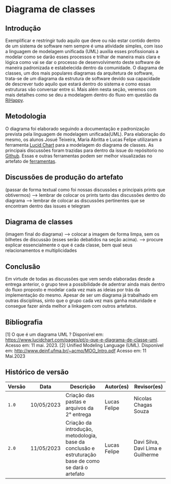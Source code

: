 # Diagrama de classes 

## Introdução

Exemplificar e restringir tudo aquilo que deve ou não estar contido dentro de um sistema de software nem sempre é uma atividade simples, com isso a linguagem de modelagem unificada (UML) auxilia esses profissionais a modelar como se darão esses processos e trilhar de maneira mais clara e lógica como vai se dar o processo de desenvolvimento deste software de maneira padronizada e estabelecida dentro da comunidade. O diagrama de classes, um dos mais populares diagramas da arquitetura de software, trata-se de um diagrama da estrutura de software devido sua capacidade de descrever tudo aquilo que estará dentro do sistema e como essas estruturas vão conversar entre si. Mais além nesta seção, veremos com mais detalhes como se deu a modelagem dentro do fluxo em questão da [RiHappy](https://www.lucidchart.com/pages/pt/o-que-e-diagrama-de-classe-uml).

## Metodologia 

O diagrama foi elaborado seguindo a documentação e padronização prevista pela linguagem de modelagem unificada(UML). Para elaboração do mesmo, os alunos Josué Teixeira, Maria Abritta e Lucas Felipe utilizaram a ferramenta [Lucid Chart](https://www.lucidchart.com/pages/pt) para a modelagem do diagrama de classes. As principais discussões foram trazidas para dentro da issue do repósitorio no [Github]("https://github.com/UnBArqDsw2023-1/2023.1_G5_ProjetoRiHappy/issues/39"). Essas e outras ferramentas podem ser melhor visualizadas no artefato de [ferramentas](1.Base/1.2.3.FerramentasUtilizadas.md).

## Discussões de produção do artefato

(passar de forma textual como foi nossas discussões e principais prints que obtivermos)
--> lembrar de colocar os prints tanto das discussões dentro do diagrama
--> lembrar de colocar as discussões pertinentes que se encontram dentro das issues e telegram

## Diagrama de classes

(imagem final do diagrama)
--> colocar a imagem de forma limpa, sem os bilhetes de discussão (esses serão debatidos na seção acima).
--> procure explicar essencialmente o que é cada classe, bem qual seus relacionamentos e multiplicidades

## Conclusão

Em virtude de todas as discussões que vem sendo elaboradas desde a entrega anterior, o grupo teve a possibilidade de adentrar ainda mais dentro do fluxo proposto e modelar cada vez mais as ideias por trás da implementação do mesmo. Apesar de ser um diagrama já trabalhado em outras disciplinas, sinto que o grupo cada vez mais ganha maturidade e consegue fazer ainda melhor a linkagem com outros artefatos.

## Bibliografia

[1] O que é um diagrama UML ? Disponível em: <https://www.lucidchart.com/pages/pt/o-que-e-diagrama-de-classe-uml>. Acesso em: 11 mai. 2023.
[2] Unified Modeling Language (UML). Disponível em: <http://www.deinf.ufma.br/~acmo/MOO_Intro.pdf> Acesso em: 11 Mai.2023

## Histórico de versão

| Versão | Data       | Descrição                                               | Autor(es)                 | Revisor(es)          |
|--------|------------|---------------------------------------------------------|---------------------------|----------------------|
| `1.0`  | 10/05/2023 | Criação das pastas e arquivos da 2° entrega | Lucas Felipe | Nicolas Chagas Souza |
| `2.0`  | 11/05/2023 | Criação da introdução, metodologia, base da conclusão e estruturação base de como se dará o artefato | Lucas Felipe | Davi Silva, Davi Lima e Guilherme |



